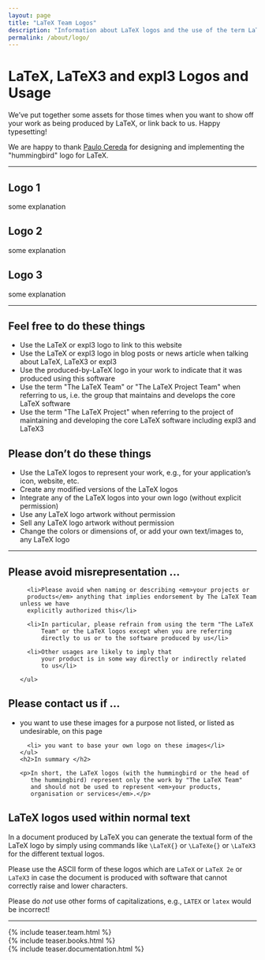 ```yaml
---
layout: page
title: "LaTeX Team Logos"
description: "Information about LaTeX logos and the use of the term LaTeX Team."
permalink: /about/logo/
---
```


# LaTeX, LaTeX3 and expl3 Logos and Usage

We’ve put together some assets for those times when you want to show
off your work as being produced by LaTeX, or link back to us. Happy
typesetting!

We are happy to thank [Paulo Cereda](https://github.com/cereda) for
designing and implementing the "hummingbird" logo for LaTeX.




***

<div class="row">
  <div class="col cell1of3">
    <h2>Logo 1</h2>
    <p>some explanation</p>
  </div>
  <div class="col cell1of3">
    <h2>Logo 2</h2>
    <p>some explanation</p>
  </div>
  <div class="col cell1of3">
    <h2>Logo 3</h2>
    <p>some explanation</p>
</div>

<hr />


<div class="row">
  <div class="col cell1of2">
    <h2>Feel free to do these things</h2>
    <ul class="endorse">
      <li>Use the LaTeX or expl3 logo to link to this website</li>
      <li>Use the LaTeX or expl3 logo in blog posts or news article when talking about LaTeX, LaTeX3 or expl3</li>
      <li>Use the produced-by-LaTeX logo in your work to indicate that it was produced using this software</li>
      <li>Use the term "The LaTeX Team" or "The LaTeX Project Team" when referring to us, i.e. the group that maintains and develops the core LaTeX software</li>
      <li>Use the term "The LaTeX Project" when referring to the project of maintaining and developing the core LaTeX software including expl3 and LaTeX3</li>
    </ul>
  </div>
  <div class="col cell1of2">
    <h2>Please don’t do these things</h2>
    <ul class="reject">
      <li>Use the LaTeX logos to represent your work, e.g., for your application’s icon, website, etc.</li>
      <li>Create any modified versions of the LaTeX logos</li>
      <li>Integrate any of the LaTeX logos into your own logo (without explicit permission)</li>
      <li>Use any LaTeX logo artwork without permission</li>
      <li>Sell any LaTeX logo artwork without permission</li>
      <li>Change the colors or dimensions of, or add your own text/images to, any LaTeX logo</li>
    </ul>
  </div>
</div>


<hr />


<div class="row">
  <div class="col cell1of2">
    <h2>Please avoid misrepresentation ...</h2>
    <ul>
   
      <li>Please avoid when naming or describing <em>your projects or
	  products</em> anything that implies endorsement by The LaTeX Team unless we have
	  explicitly authorized this</li>
    
      <li>In particular, please refrain from using the term "The LaTeX
          Team" or the LaTeX logos except when you are referring
          directly to us or to the software produced by us</li>

      <li>Other usages are likely to imply that
          your product is in some way directly or indirectly related
          to us</li>

    </ul>
  </div>
  <div class="col cell1of2">
    <h2>Please contact us if ... </h2>
    <ul>
      <li> you want to use these images for a purpose not listed, or
      listed as undesirable, on this page</li>
    
      <li> you want to base your own logo on these images</li>
    </ul>
    <h2>In summary </h2>
    
    <p>In short, the LaTeX logos (with the hummingbird or the head of
       the hummingbird) represent only the work by "The LaTeX Team"
       and should not be used to represent <em>your products,
       organisation or services</em>.</p>

  </div>
</div>



<h2> LaTeX logos used within normal text</h2>

<p>In a document produced by LaTeX you can generate the textual form
of the LaTeX logo by simply using commands like
<code class="highlighter-rouge">\LaTeX{}</code> or
<code class="highlighter-rouge">\LaTeXe{}</code> or
<code class="highlighter-rouge">\LaTeX3</code> for the different textual logos.</p>

<p>Please use the ASCII form of these logos which are
<code class="highlighter-rouge">LaTeX</code> or
<code class="highlighter-rouge">LaTeX 2e</code> or
<code class="highlighter-rouge">LaTeX3</code>
in case the document is produced with software that
cannot correctly raise and lower characters.</p>

<p>Please do <em>not</em> use other forms of capitalizations,
e.g.,
<code class="highlighter-rouge">LATEX</code> or
<code class="highlighter-rouge">latex</code> would be incorrect!</p>


<hr>

<div class="row teaser">
  <section class="col cell1of3">{% include teaser.team.html %}</section>
  <section class="col cell1of3">{% include teaser.books.html %}</section>
  <section class="col cell1of3">{% include teaser.documentation.html %}</section>
</div>
